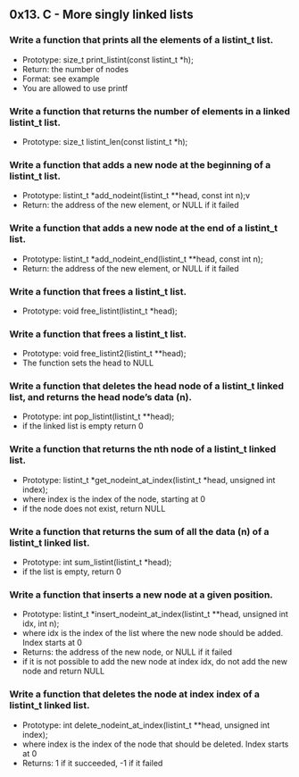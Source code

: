 ## 0x13. C - More singly linked lists

### Write a function that prints all the elements of a listint_t list.
 * Prototype: size_t print_listint(const listint_t *h);
 * Return: the number of nodes
 * Format: see example
 * You are allowed to use printf

### Write a function that returns the number of elements in a linked listint_t list.
 * Prototype: size_t listint_len(const listint_t *h);

### Write a function that adds a new node at the beginning of a listint_t list.
 * Prototype: listint_t *add_nodeint(listint_t **head, const int n);v
 * Return: the address of the new element, or NULL if it failed

### Write a function that adds a new node at the end of a listint_t list.
 * Prototype: listint_t *add_nodeint_end(listint_t **head, const int n);
 * Return: the address of the new element, or NULL if it failed

### Write a function that frees a listint_t list.
 * Prototype: void free_listint(listint_t *head);
 
### Write a function that frees a listint_t list.
 * Prototype: void free_listint2(listint_t **head);
 * The function sets the head to NULL

### Write a function that deletes the head node of a listint_t linked list, and returns the head node’s data (n).
 * Prototype: int pop_listint(listint_t **head);
 * if the linked list is empty return 0

### Write a function that returns the nth node of a listint_t linked list.
 * Prototype: listint_t *get_nodeint_at_index(listint_t *head, unsigned int index);
 * where index is the index of the node, starting at 0
 * if the node does not exist, return NULL

### Write a function that returns the sum of all the data (n) of a listint_t linked list.
 * Prototype: int sum_listint(listint_t *head);
 * if the list is empty, return 0

### Write a function that inserts a new node at a given position.
 * Prototype: listint_t *insert_nodeint_at_index(listint_t **head, unsigned int idx, int n);
 * where idx is the index of the list where the new node should be added. Index starts at 0
 * Returns: the address of the new node, or NULL if it failed
 * if it is not possible to add the new node at index idx, do not add the new node and return NULL

### Write a function that deletes the node at index index of a listint_t linked list.
 * Prototype: int delete_nodeint_at_index(listint_t **head, unsigned int index);
 * where index is the index of the node that should be deleted. Index starts at 0
 * Returns: 1 if it succeeded, -1 if it failed
